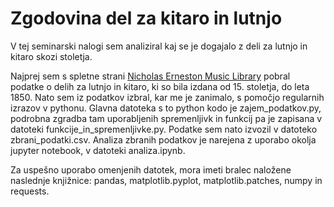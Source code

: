 # Zgodovina del za kitaro in lutnjo
V tej seminarski nalogi sem analiziral kaj se je dogajalo z deli za lutnjo in kitaro skozi stoletja.

Najprej sem s spletne strani [Nicholas Erneston Music Library](https://music.library.appstate.edu/lute) pobral podatke o delih za lutnjo in kitaro, ki so bila izdana od 15. stoletja, do leta 1850. Nato sem iz podatkov izbral, kar me je zanimalo, s pomočjo regularnih izrazov v pythonu. Glavna datoteka s to python kodo je zajem_podatkov.py, podrobna zgradba tam uporabljenih spremenljivk in funkcij pa je zapisana v datoteki funkcije_in_spremenljivke.py. Podatke sem nato izvozil v datoteko zbrani_podatki.csv. Analiza zbranih podatkov je narejena z uporabo okolja jupyter notebook, v datoteki analiza.ipynb.

Za uspešno uporabo omenjenih datotek, mora imeti bralec naložene naslednje knjižnice: pandas, matplotlib.pyplot, matplotlib.patches, numpy in requests.
